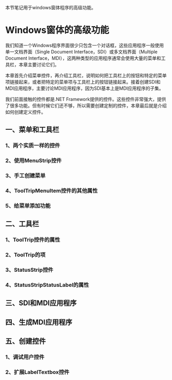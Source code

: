 本节笔记用于windows窗体程序的高级功能。

# Windows窗体的高级功能 #

我们知道一个Windows程序界面很少只包含一个对话框，这些应用程序一般使用单一文档界面（Single Document Interface，SDI）或多文档界面（Multiple Document Interface，MDI），这两种类型的应用程序通常会使用大量的菜单和工具栏，本章主要讨论它们。

本章首先介绍菜单控件，再介绍工具栏，说明如何把工具栏上的按钮和特定的菜单项链接起来，或者把特定的菜单项与工具栏上的按钮链接起来。接着创建SDI和MDI应用程序，主要讨论MDI应用程序，因为SDI基本上是MDI应用程序的子集。

我们前面接触的控件都是.NET Framework提供的控件。这些控件非常强大，提供了很多功能。但有时候它们还不够，所以需要创建定制的控件，本章最后就是介绍如何创建定义控件。

## 一、菜单和工具栏 ##

### 1、两个实质一样的控件

### 2、使用MenuStrip控件

### 3、手工创建菜单

### 4、ToolTripMenuItem控件的其他属性

### 5、给菜单添加功能

## 二、工具栏 ##

### 1、ToolTrip控件的属性

### 2、ToolTrip的项

### 3、StatusStrip控件

### 4、StatusStripStatusLabel的属性

## 三、SDI和MDI应用程序 ##

## 四、生成MDI应用程序 ##

## 五、创建控件 ##

### 1、调试用户控件

### 2、扩展LabelTextbox控件